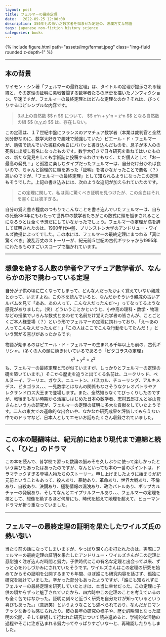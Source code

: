 ```yaml
---
layout: post
title: フェルマーの最終定理
date:   2022-09-25 12:00:00
description: 350年ものあいだ数学者を悩ませた定理の、波瀾万丈な物語
tags: japanese non-fiction history science
categories: books
---
```


<div class="row mt-3">
    <div class="col-sm mt-3 mt-md-0">
        {% include figure.html path="assets/img/fermat.jpeg" class="img-fluid rounded z-depth-1" %}
    </div>
</div>

<hr>

## 本の背景

サイモン・シン著「フェルマーの最終定理」は、タイトルの定理が提示される経緯と、その定理の証明に悪戦苦闘する数学者たちの歴史を描いたノンフィクション。早速ですが、フェルマーの最終定理とはどんな定理なのか？それは、びっくりするほどシンプルな内容です。

<blockquote>
    3以上の自然数 $$ n $$ について、 $$ x^n + y^n = z^n $$ となる自然数の組 $$ (x,y,z) $$ は、存在しない。 
</blockquote>

この定理は、１７世紀中盤にフランスのアマチュア数学者（本業は裁判官と全然別分野なのに、数学大好きで趣味で勉強していた）ピエール・ド・フェルマーが、勉強で読んでいた書籍の余白にパパッと書き込んだものを、息子が本人のの死後に出版し有名になったものです。数学大好きで日々研究を重ねてはいたものの、新たな発見をしても学術誌に投稿するわけでもなく、ただ個人として「おー最高の発見！」と孤独に楽しむタイプだったフェルマーは、自分だけ分かれば良いので、ちゃんと論理的に順を追った「証明」を書かなかったことで悪名（？）高いのですが、「フェルマーの最終定理」として知られるようになったこの定理もそうでした。上記の書き込みには、次のような追記が加えられていたのです。

<blockquote>
    この定理に関して、私は真に驚くべき証明を見つけたが、この余白はそれを書くには狭すぎる。
</blockquote>

自分の覚え書き程度のつもりでこんなことを書き込んでいたフェルマーは、自らの死後350年にもわたって世界中の数学者たちがこの数式に頭を悩まされることになろうとは全く予想だにしていなかったでしょう。フェルマーの定理が満を辞して証明されたのは、1990年代中盤、プリンストン大学のアンドリュー・ワイルズ教授によってでした。この本には、フェルマーの最終定理にまつわる「真に驚くべき」波乱万丈のストーリーが、紀元前５世紀の古代ギリシャから1995年にわたるものすごいスコープで描かれています。

<hr>

## 想像を絶する人数の学者やアマチュア数学者が、なんらかの形で携わっている定理

自分が子供の頃に亡くなってしまって、どんな人だったかよく覚えていない親戚とかって、いますよね。この本を読んでいると、なんだかそういう親戚の古いアルバムを見て「ああ、あの人って、こんな人だったんだ〜」ってなってるような感覚がありました。（笑）どういうことかというと、小中高の理科・数学・物理などの授業でいろんな数式とあわせて名前だけ覚えた学者の皆さんが、ことごとくご本人様登場（？）という形でフェルマーの定理に携わっており、「え〜あの人ってこんな人だったんだ！」「この人はここでこんな行動をしてたんだ！」という繋がる喜びがあったからです。

物語が始まるのはピエール・ド・フェルマーの生まれる千年以上も前の、古代ギリシャ。（多くの人の頭に焼き付いているであろう「ピタゴラスの定理」 $$ x^2 + y^2 = z^2 $$ も、フェルマーの最終定理と形が似ていますが、しっかりとフェルマーの定理の礎を築いています。）そこから歴史を追うと出てくる名前は、ユークリッド、ベルヌーイ、フーリエ、ガウス、ニュートン、パスカル、チューリング、アルキメデス、ピタゴラス、、、一見数学とはなんの関係もなさそうなクレオパトラやアレクサンドロス大王まで登場します。また、全然知らなくてびっくりしたのですが、戦後まもない時期から活躍しはじめた日本の数学者、志村五郎さんと谷山豊さんという方の研究が、フェルマーの定理の証明に多大な貢献をしていたようです。二人の東大での運命的な出会いや、なかなか研究成果を評価してもらえない中でのドラマなど、日本人としてエモいお話もたくさん収録されていました。

<hr>

## この本の醍醐味は、紀元前に始まり現代まで連綿と続く、「ひと」のドラマ

この本を読んで、昔学校で習った数論の脳みそを久しぶりに使って楽しかったという喜びもあったはあったのですが、なんといっても本の一番のポイントは、ドラマチックすぎる登場人物たちのストーリー。申し上げましたように始まりが紀元前ということもあって、殺人あり、暴動あり、革命あり、世界大戦あり、不倫あり、自殺あり、決闘あり、極秘情報の漏洩あり、政治バトルあり、ポップカルチャーの発展あり、そしてなんとエイプリルフールあり、、、フェルマーの定理を核として、想像を絶するほど何層にも、時代を超えて地理を超えて、ヒューマンドラマが折り重なっていました。

<hr>

## フェルマーの最終定理の証明を果たしたワイルズ氏の熱い想い

当たり前の話になってしまいますが、やっぱり深く心を打たれたのは、実際にフェルマーの最終定理の証明を果たしたアンドリュー・ワイルズさんがこの定理に忍耐強く注ぎ込んだ時間と努力。子供時代にこの有名な定理と出会って以来、ずっと心をわしづかみにされていたそうです。ワイルズさんはこの定理の研究を始めてからその証明を公開するまで６年間、ほぼ誰にも研究内容を話さず、孤独に研究を続けていました。辛かった部分もあったようですが、「誰にも知られずにフェルマーの最終定理を研究していたときは、本当に幸せだった。この定理に子供の頃からずっと魅了されていたから、四六時中この定理のことを考えているのも全く苦ではなかった。証明に刻々と近づく研究を自分だけが知っているという喜びもあった。」（意訳笑）というようなことも述べられており、なんだかロマンチックな香りも感じられたり。彼の長年の研究の様子や、歴史的瞬間となった証明の公開、そして継続して行われた研究について読み進めると、学術的な活動の過程やそこに注ぎ込まれる努力ってやっぱりすごいな〜と、再確認したりもしました。
